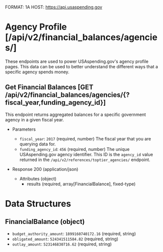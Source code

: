 FORMAT: 1A
HOST: https://api.usaspending.gov

# Agency Profile [/api/v2/financial_balances/agencies/]

These endpoints are used to power USAspending.gov's agency profile pages. This data can be used to better understand the different ways that a specific agency spends money.

## Get Financial Balances [GET /api/v2/financial_balances/agencies/{?fiscal_year,funding_agency_id}]

This endpoint returns aggregated balances for a specific government agency in a given fiscal year.

+ Parameters
    + `fiscal_year`: `2017` (required, number)
        The fiscal year that you are querying data for.
    + `funding_agency_id`: `456` (required, number)
        The unique USAspending.gov agency identifier. This ID is the `agency_id` value returned in the `/api/v2/references/toptier_agencies/` endpoint.

+ Response 200 (application/json)
    + Attributes (object)
        + results (required, array[FinancialBalance], fixed-type)

# Data Structures

## FinancialBalance (object)
+ `budget_authority_amount`: `1899160740172.16` (required, string)
+ `obligated_amount`: `524341511584.82` (required, string)
+ `outlay_amount`: `523146830716.62` (required, string)

